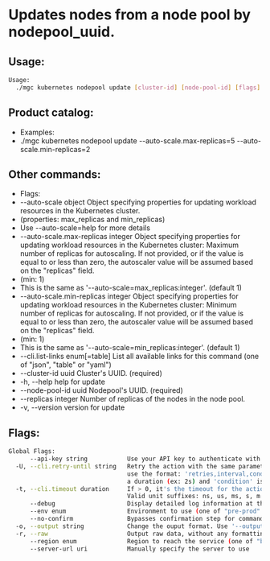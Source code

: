 # Updates nodes from a node pool by nodepool_uuid.

## Usage:
```bash
Usage:
  ./mgc kubernetes nodepool update [cluster-id] [node-pool-id] [flags]
```

## Product catalog:
- Examples:
- ./mgc kubernetes nodepool update --auto-scale.max-replicas=5 --auto-scale.min-replicas=2

## Other commands:
- Flags:
- --auto-scale object                 Object specifying properties for updating workload resources in the Kubernetes cluster.
- (properties: max_replicas and min_replicas)
- Use --auto-scale=help for more details
- --auto-scale.max-replicas integer   Object specifying properties for updating workload resources in the Kubernetes cluster: Maximum number of replicas for autoscaling. If not provided, or if the value is equal to or less than zero, the autoscaler value will be assumed based on the "replicas" field.
- (min: 1)
- This is the same as '--auto-scale=max_replicas:integer'. (default 1)
- --auto-scale.min-replicas integer   Object specifying properties for updating workload resources in the Kubernetes cluster: Minimum number of replicas for autoscaling. If not provided, or if the value is equal to or less than zero, the autoscaler value will be assumed based on the "replicas" field.
- (min: 1)
- This is the same as '--auto-scale=min_replicas:integer'. (default 1)
- --cli.list-links enum[=table]       List all available links for this command (one of "json", "table" or "yaml")
- --cluster-id uuid                   Cluster's UUID. (required)
- -h, --help                              help for update
- --node-pool-id uuid                 Nodepool's UUID. (required)
- --replicas integer                  Number of replicas of the nodes in the node pool.
- -v, --version                           version for update

## Flags:
```bash
Global Flags:
      --api-key string           Use your API key to authenticate with the API
  -U, --cli.retry-until string   Retry the action with the same parameters until the given condition is met. The flag parameters
                                 use the format: 'retries,interval,condition', where 'retries' is a positive integer, 'interval' is
                                 a duration (ex: 2s) and 'condition' is a 'engine=value' pair such as "jsonpath=expression"
  -t, --cli.timeout duration     If > 0, it's the timeout for the action execution. It's specified as numbers and unit suffix.
                                 Valid unit suffixes: ns, us, ms, s, m and h. Examples: 300ms, 1m30s
      --debug                    Display detailed log information at the debug level
      --env enum                 Environment to use (one of "pre-prod" or "prod") (default "prod")
      --no-confirm               Bypasses confirmation step for commands that ask a confirmation from the user
  -o, --output string            Change the ouput format. Use '--output=help' to know more details. (default "yaml")
  -r, --raw                      Output raw data, without any formatting or coloring
      --region enum              Region to reach the service (one of "br-mgl1", "br-ne1" or "br-se1") (default "br-se1")
      --server-url uri           Manually specify the server to use
```

